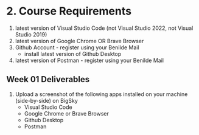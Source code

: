 # 2. Course Requirements

1. latest version of Visual Studio Code (not Visual Studio 2022, not Visual Studio 2019)
2. latest version of Google Chrome OR Brave Browser
3. Github Account - register using your Benilde Mail
    * install latest version of Github Desktop 
4. latest version of Postman - register using your Benilde Mail


## Week 01 Deliverables
1. Upload a screenshot of the following apps installed on your machine (side-by-side) on BigSky
   * Visual Studio Code
   * Google Chrome or Brave Browser
   * Github Desktop
   * Postman
